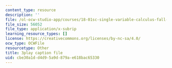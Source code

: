 ```yaml
---
content_type: resource
description: ''
file: /ol-ocw-studio-app/courses/18-01sc-single-variable-calculus-fall-2010/cbe30a1dd4d95a9d879ae618bac65330_aeXp1zC6Hls.vtt
file_size: 56052
file_type: application/x-subrip
learning_resource_types: []
license: https://creativecommons.org/licenses/by-nc-sa/4.0/
ocw_type: OCWFile
resourcetype: Other
title: 3play caption file
uid: cbe30a1d-d4d9-5a9d-879a-e618bac65330
---
```

